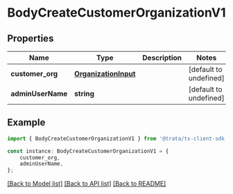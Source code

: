 # BodyCreateCustomerOrganizationV1


## Properties

Name | Type | Description | Notes
------------ | ------------- | ------------- | -------------
**customer_org** | [**OrganizationInput**](OrganizationInput.md) |  | [default to undefined]
**adminUserName** | **string** |  | [default to undefined]

## Example

```typescript
import { BodyCreateCustomerOrganizationV1 } from '@trata/ts-client-sdk';

const instance: BodyCreateCustomerOrganizationV1 = {
    customer_org,
    adminUserName,
};
```

[[Back to Model list]](../README.md#documentation-for-models) [[Back to API list]](../README.md#documentation-for-api-endpoints) [[Back to README]](../README.md)
